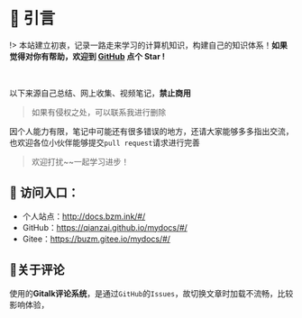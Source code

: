 # 🎨 引言

!> 本站建立初衷，记录一路走来学习的计算机知识，构建自己的知识体系！**如果觉得对你有帮助，欢迎到 [GitHub](https://github.com/qianzai/mydocs) 点个 Star !**

<img src="https://img.shields.io/github/stars/qianzai/mydocs" data-origin="https://img.shields.io/github/stars/qianzai/mydocs" alt=""> <img src="https://img.shields.io/github/forks/qianzai/mydocs" data-origin="https://img.shields.io/github/forks/qianzai/mydocs" alt="">

以下来源自己总结、网上收集、视频笔记，**禁止商用**

> 如果有侵权之处，可以联系我进行删除

因个人能力有限，笔记中可能还有很多错误的地方，还请大家能够多多指出交流，也欢迎各位小伙伴能够提交`pull request`请求进行完善

> 欢迎打扰~~一起学习进步！

## 🎄 访问入口：

- 个人站点：http://docs.bzm.ink/#/
- GitHub：https://qianzai.github.io/mydocs/#/
- Gitee：https://buzm.gitee.io/mydocs/#/

## 💬关于评论

使用的**Gitalk评论系统**，是通过`GitHub`的`Issues`，故切换文章时加载不流畅，比较影响体验，

